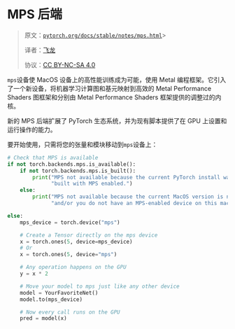 # MPS 后端

> 原文：[`pytorch.org/docs/stable/notes/mps.html`](https://pytorch.org/docs/stable/notes/mps.html)> 
>
> 译者：[飞龙](https://github.com/wizardforcel)
>
> 协议：[CC BY-NC-SA 4.0](http://creativecommons.org/licenses/by-nc-sa/4.0/)


`mps`设备使 MacOS 设备上的高性能训练成为可能，使用 Metal 编程框架。它引入了一个新设备，将机器学习计算图和基元映射到高效的 Metal Performance Shaders 图框架和分别由 Metal Performance Shaders 框架提供的调整过的内核。

新的 MPS 后端扩展了 PyTorch 生态系统，并为现有脚本提供了在 GPU 上设置和运行操作的能力。

要开始使用，只需将您的张量和模块移动到`mps`设备上：

```py
# Check that MPS is available
if not torch.backends.mps.is_available():
    if not torch.backends.mps.is_built():
        print("MPS not available because the current PyTorch install was not "
              "built with MPS enabled.")
    else:
        print("MPS not available because the current MacOS version is not 12.3+ "
              "and/or you do not have an MPS-enabled device on this machine.")

else:
    mps_device = torch.device("mps")

    # Create a Tensor directly on the mps device
    x = torch.ones(5, device=mps_device)
    # Or
    x = torch.ones(5, device="mps")

    # Any operation happens on the GPU
    y = x * 2

    # Move your model to mps just like any other device
    model = YourFavoriteNet()
    model.to(mps_device)

    # Now every call runs on the GPU
    pred = model(x) 
```
